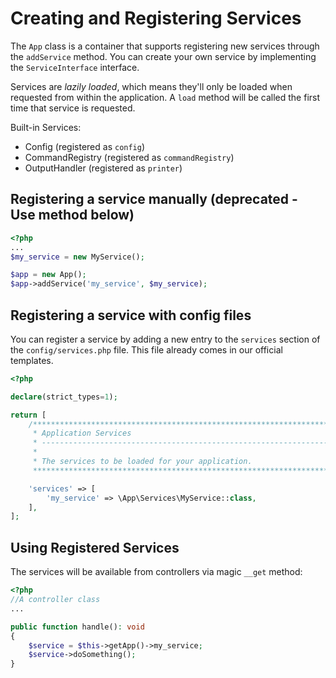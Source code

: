 # Creating and Registering Services

The `App` class is a container that supports registering new services through the `addService` method. You can create your own service by implementing the `ServiceInterface` interface.

Services are *lazily loaded*, which means they'll only be loaded when requested from within the application.
A `load` method will be called the first time that service is requested.

Built-in Services:

- Config (registered as `config`)
- CommandRegistry (registered as `commandRegistry`)
- OutputHandler (registered as `printer`)

## Registering a service manually (deprecated - Use method below)

```php
<?php
...
$my_service = new MyService();

$app = new App();
$app->addService('my_service', $my_service);
```

## Registering a service with config files

You can register a service by adding a new entry to the `services` section of the `config/services.php` file.
This file already comes in our official templates.

```php
<?php

declare(strict_types=1);

return [
    /****************************************************************************
     * Application Services
     * --------------------------------------------------------------------------
     *
     * The services to be loaded for your application.
     *****************************************************************************/

    'services' => [
        'my_service' => \App\Services\MyService::class,
    ],
];
```

## Using Registered Services

The services will be available from controllers via magic `__get` method:

```php
<?php
//A controller class 
...

public function handle(): void
{
    $service = $this->getApp()->my_service;
    $service->doSomething();
}
```
